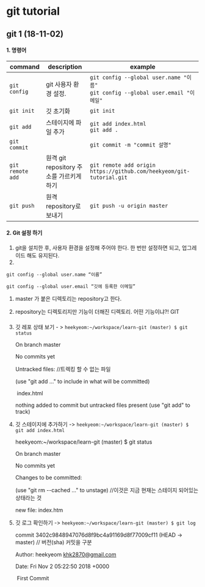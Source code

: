 # git tutorial

## git 1 (18-11-02)

#### 1. 명령어

| command          | description                              | example                                                      |
| ---------------- | ---------------------------------------- | ------------------------------------------------------------ |
| `git config`     | git 사용자 환경 설정.                    | `git config --global user.name "이름"`<br />`git config --global user.email "이메일"` |
| `git init`       | 깃 초기화                                | `git init`                                                   |
| `git add`        | 스테이지에 파일 추가                     | `git add index.html` <br />`git add .`                       |
| `git commit`     |                                          | `git commit -m "commit 설명"`                                |
| `git remote add` | 원격 git repository 주소를 가르키게 하기 | `git remote add origin https://github.com/heekyeom/git-tutorial.git` |
| `git push`       | 원격 repository로 보내기                 | `git push -u origin master`                                  |

#### 2.  Git 설정 하기

1. git을 설치한 후, 사용자 환경을 설정해 주어야 한다. 한 번만 설정하면 되고, 업그레이드 해도 유지된다.
2. 



`git config --global user.name “이름”`   

`git config --global user.email “깃에 등록한 이메일”` 





1. master 가 붙은 디렉토리는 repository고 한다.

2. repository는 디렉토리지만 기능이 더해진 디렉토리. 어떤 기능이냐?! GIT

   #### 



1. 깃 레포 상태 보기 - > `heekyeom:~/workspace/learn-git (master) $ git status`  

   On branch master

   No commits yet

   Untracked files:     //트렉킹 할 수 없는 파일

     (use "git add <file>..." to include in what will be committed)

   ​        index.html

   nothing added to commit but untracked files present (use "git add" to track)

2. 깃 스테이지에 추가하기 -> `heekyeom:~/workspace/learn-git (master) $ git add index.html`

   heekyeom:~/workspace/learn-git (master) $ git status

   On branch master

   No commits yet

   Changes to be committed:

   (use "git rm --cached <file>..." to unstage)  //이것은 지금 현재는 스테이지 되어있는 상태라는 것

   new file:   index.htm

3. 깃 로그 확인하기 -> `heekyeom:~/workspace/learn-git (master) $ git log`

   commit 3402c9848947076d8f9bc4a91169d8f77009cf11 (HEAD -> master)  // 버전(sha) 커밋을 구분

   Author: heekyeom <khk2870@gmail.com>

   Date:   Fri Nov 2 05:22:50 2018 +0000

   ​    First Commit